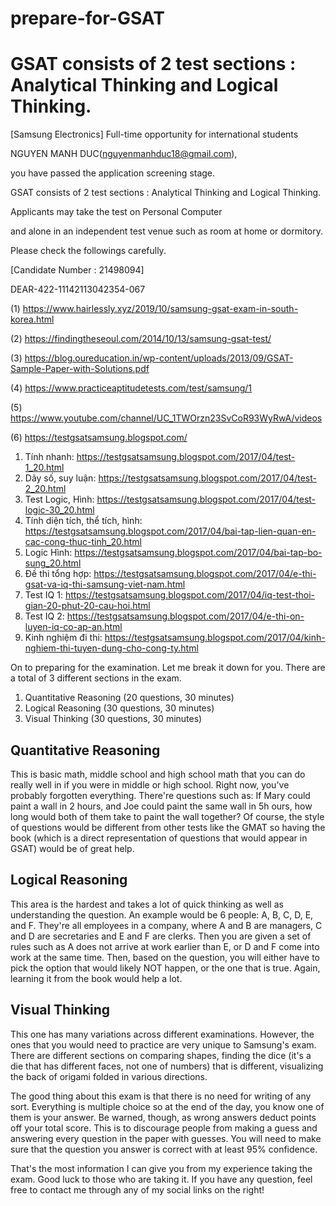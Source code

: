 # prepare-for-GSAT

# GSAT consists of 2 test sections : Analytical Thinking and Logical Thinking.

[Samsung Electronics] Full-time opportunity for international students

NGUYEN MANH DUC(nguyenmanhduc18@gmail.com),

you have passed the application screening stage.

GSAT consists of 2 test sections : Analytical Thinking and Logical Thinking.

Applicants may take the test on Personal Computer

and alone in an independent test venue such as room at home or dormitory.

Please check the followings carefully.

[Candidate Number : 21498094]

DEAR-422-11142113042354-067


(1) https://www.hairlessly.xyz/2019/10/samsung-gsat-exam-in-south-korea.html

(2) https://findingtheseoul.com/2014/10/13/samsung-gsat-test/

(3) https://blog.oureducation.in/wp-content/uploads/2013/09/GSAT-Sample-Paper-with-Solutions.pdf

(4) https://www.practiceaptitudetests.com/test/samsung/1

(5) https://www.youtube.com/channel/UC_1TWOrzn23SvCoR93WyRwA/videos

(6) https://testgsatsamsung.blogspot.com/

1. Tính nhanh: https://testgsatsamsung.blogspot.com/2017/04/test-1_20.html
2. Dãy số, suy luận: https://testgsatsamsung.blogspot.com/2017/04/test-2_20.html
3. Test Logic, Hình: https://testgsatsamsung.blogspot.com/2017/04/test-logic-30_20.html
4. Tính diện tích, thể tích, hình: https://testgsatsamsung.blogspot.com/2017/04/bai-tap-lien-quan-en-cac-cong-thuc-tinh_20.html
5. Logic Hình: https://testgsatsamsung.blogspot.com/2017/04/bai-tap-bo-sung_20.html
6. Đề thi tổng hợp: https://testgsatsamsung.blogspot.com/2017/04/e-thi-gsat-va-iq-thi-samsung-viet-nam.html
7. Test IQ 1: https://testgsatsamsung.blogspot.com/2017/04/iq-test-thoi-gian-20-phut-20-cau-hoi.html
8. Test IQ 2: https://testgsatsamsung.blogspot.com/2017/04/e-thi-on-luyen-iq-co-ap-an.html
9. Kinh nghiệm đi thi: https://testgsatsamsung.blogspot.com/2017/04/kinh-nghiem-thi-tuyen-dung-cho-cong-ty.html


On to preparing for the examination. Let me break it down for you. There are a total of 3 different sections in the exam.

1. Quantitative Reasoning (20 questions, 30 minutes)
2. Logical Reasoning (30 questions, 30 minutes)
3. Visual Thinking (30 questions, 30 minutes)

## Quantitative Reasoning
This is basic math, middle school and high school math that you can do really well in if you were in middle or high school. Right now, you've probably forgotten everything. There're questions such as: If Mary could paint a wall in 2 hours, and Joe could paint the same wall in 5h ours, how long would both of them take to paint the wall together? Of course, the style of questions would be different from other tests like the GMAT so having the book (which is a direct representation of questions that would appear in GSAT) would be of great help.

## Logical Reasoning
This area is the hardest and takes a lot of quick thinking as well as understanding the question. An example would be 6 people: A, B, C, D, E, and F. They're all employees in a company, where A and B are managers, C and D are secretaries and E and F are clerks. Then you are given a set of rules such as A does not arrive at work earlier than E, or D and F come into work at the same time. Then, based on the question, you will either have to pick the option that would likely NOT happen, or the one that is true. Again, learning it from the book would help a lot. 

## Visual Thinking
This one has many variations across different examinations. However, the ones that you would need to practice are very unique to Samsung's exam. There are different sections on comparing shapes, finding the dice (it's a die that has different faces, not one of numbers) that is different, visualizing the back of origami folded in various directions. 

The good thing about this exam is that there is no need for writing of any sort. Everything is multiple choice so at the end of the day, you know one of them is your answer. Be warned, though, as wrong answers deduct points off your total score. This is to discourage people from making a guess and answering every question in the paper with guesses. You will need to make sure that the question you answer is correct with at least 95% confidence. 

That's the most information I can give you from my experience taking the exam. Good luck to those who are taking it. If you have any question, feel free to contact me through any of my social links on the right!

